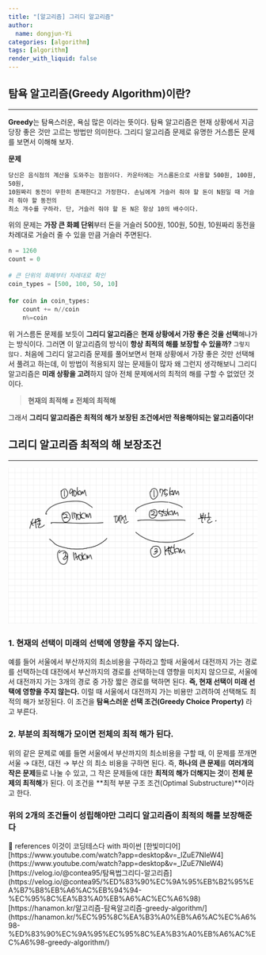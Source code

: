 ```yaml
---
title: "[알고리즘] 그리디 알고리즘"
author:
  name: dongjun-Yi
categories: [algorithm]
tags: [algorithm]
render_with_liquid: false
---
```

## ****탐욕 알고리즘(Greedy Algorithm)이란?****

---

**Greedy**는 탐욕스러운, 욕심 많은 이라는 뜻이다. 탐욕 알고리즘은 현재 상황에서 지금 당장 좋은 것만 고르는 방법만 의미한다. 
그리디 알고리즘 문제로 유명한 거스름돈 문제를 보면서 이해해 보자.

**문제**

```
당신은 음식점의 계산을 도와주는 점원이다. 카운터에는 거스름돈으로 사용할 500원, 100원, 50원, 
10원짜리 동전이 무한히 존재한다고 가정한다. 손님에게 거슬러 줘야 할 돈이 N원일 때 거슬러 줘야 할 동전의
최소 개수를 구하라. 단, 거슬러 줘야 할 돈 N은 항상 10의 배수이다.
```

위의 문제는 **가장 큰 화폐 단위**부터 돈을 거슬러 500원, 100원, 50원, 10원짜리 동전을 차례대로 거슬러 줄 수 있을 만큼 거슬러 주면된다.

```python
n = 1260
count = 0

# 큰 단위의 화폐부터 차례대로 확인
coin_types = [500, 100, 50, 10]

for coin in coin_types:
    count += n//coin
    n%=coin
```

위 거스름돈 문제를 보듯이 **그리디 알고리즘**은 **현재 상황에서 가장 좋은 것을 선택**해나가는 방식이다. 그러면 이 알고리즘의 방식이 **항상 최적의 해를 보장할 수 있을까?** `그렇지 않다.` 처음에 그리디 알고리즘 문제를 풀어보면서 현재 상황에서 가장 좋은 것만 선택해서 풀려고 하는데, 이 방법이 적용되지 않는 문제들이 많자 왜 그런지 생각해보니 그리디 알고리즘은 **미래 상황을 고려**하지 않아 전체 문제에서의 최적의 해를 구할 수 없었던 것이다.

> **현재의 최적해 ≠ 전체의 최적해**
> 

그래서 **그리디 알고리즘은 최적의 해가 보장된 조건에서만 적용해야되는 알고리즘이다!**

## 그리디 알고리즘 최적의 해 보장조건

---

![Untitled.png](/assets/images/Algorithm_Greedy/python-61.jpg)

### 1.  현재의 선택이 미래의 선택에 영향을 주지 않는다.

예를 들어 서울에서 부산까지의 최소비용을 구하라고 할때 서울에서 대전까지 가는 경로를 선택하는데 대전에서 부산까지의 경로를 선택하는데 영향을 미치지 않으므로, 서울에서 대전까지 가는 3개의 경로 중 가장 짧은 경로를 택하면 된다. **즉, 현재 선택이 미래 선택에 영향을 주지 않는다.** 이럴 때 서울에서 대전까지 가는 비용만 고려하여 선택해도 최적의 해가 보장된다. 이 조건을 **탐욕스러운 선택 조건(Greedy Choice Property)** 라고 부른다.

### 2. 부분의 최적해가 모이면 전체의 최적 해가 된다.

위의 같은 문제로 예를 들면 서울에서 부산까지의 최소비용을 구할 때, 이 문제를 쪼개면 서울 → 대전, 대전 → 부산 의 최소 비용을 구하면 된다. 즉, **하나의 큰 문제**를 **여러개의 작은 문제**들로 나눌 수 있고, 그 작은 문제들에 대한 **최적의 해가 더해지는 것**이 **전체 문제의 최적해**가 된다. 이 조건을 **최적 부분 구조 조건(Optimal Substructure)**이라고 한다.

### 위의 2개의 조건들이 성립해야만 그리디 알고리즘이 최적의 해를 보장해준다

<aside>
📖 references 
이것이 코딩테스다 with 파이썬 [한빛미디어]<br>
[https://www.youtube.com/watch?app=desktop&v=_IZuE7NIeW4](https://www.youtube.com/watch?app=desktop&v=_IZuE7NIeW4)<br>
[https://velog.io/@contea95/탐욕법그리디-알고리즘](https://velog.io/@contea95/%ED%83%90%EC%9A%95%EB%B2%95%EA%B7%B8%EB%A6%AC%EB%94%94-%EC%95%8C%EA%B3%A0%EB%A6%AC%EC%A6%98)<br>
[https://hanamon.kr/알고리즘-탐욕알고리즘-greedy-algorithm/](https://hanamon.kr/%EC%95%8C%EA%B3%A0%EB%A6%AC%EC%A6%98-%ED%83%90%EC%9A%95%EC%95%8C%EA%B3%A0%EB%A6%AC%EC%A6%98-greedy-algorithm/)

</aside>